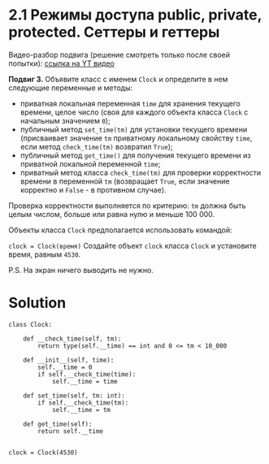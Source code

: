 # 2.1 Режимы доступа public, private, protected. Сеттеры и геттеры

Видео-разбор подвига (решение смотреть только после
своей попытки): [ссылка на YT видео](https://youtu.be/Lqo3xcfaUZU)

**Подвиг 3.** Объявите класс с именем `Clock` и определите в нем
следующие переменные и методы:

- приватная локальная переменная `time` для хранения текущего времени, целое число (своя для каждого объекта класса `Clock` с начальным значением `0`);
- публичный метод `set_time(tm)` для установки текущего времени (присваивает значение `tm` приватному локальному свойству `time`, если метод `check_time(tm)` возвратил `True`);
- публичный метод `get_time()` для получения текущего времени из приватной локальной переменной `time`;
- приватный метод класса `check_time(tm)` для проверки корректности времени в переменной `tm` (возвращает `True`, если значение корректно и `False` - в противном случае).

Проверка корректности выполняется по критерию: `tm` должна быть целым числом, больше или равна нулю и меньше 100 000.

Объекты класса `Clock` предполагается использовать командой:

`clock = Clock(время)`
Создайте объект `clock` класса `Clock` и установите
время, равным `4530`.

P.S. На экран ничего выводить не нужно.

# Solution

```
class Clock:

    def __check_time(self, tm):
        return type(self.__time) == int and 0 <= tm < 10_000

    def __init__(self, time):
        self.__time = 0
        if self.__check_time(time):
            self.__time = time

    def set_time(self, tm: int):
        if self.__check_time(tm):
            self.__time = tm

    def get_time(self):
        return self.__time


clock = Clock(4530)
```
